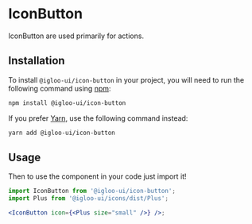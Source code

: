# IconButton

IconButton are used primarily for actions.

<Example />

<ReferenceLinks />

## Installation

To install `@igloo-ui/icon-button` in your project, you will need to run the following command using [npm](https://www.npmjs.com/):

```bash
npm install @igloo-ui/icon-button
```

If you prefer [Yarn](https://classic.yarnpkg.com/en/), use the following command instead:

```bash
yarn add @igloo-ui/icon-button
```

## Usage

Then to use the component in your code just import it!

```jsx
import IconButton from '@igloo-ui/icon-button';
import Plus from '@igloo-ui/icons/dist/Plus';

<IconButton icon={<Plus size="small" />} />;
```
